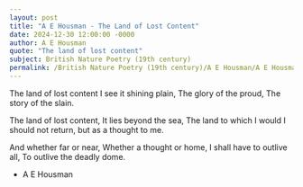 ```yaml
---
layout: post
title: "A E Housman - The Land of Lost Content"
date: 2024-12-30 12:00:00 -0000
author: A E Housman
quote: "The land of lost content"
subject: British Nature Poetry (19th century)
permalink: /British Nature Poetry (19th century)/A E Housman/A E Housman - The Land of Lost Content
---
```


The land of lost content
I see it shining plain,
The glory of the proud,
The story of the slain.

The land of lost content,
It lies beyond the sea,
The land to which I would
I should not return, but as a thought to me.

And whether far or near,
Whether a thought or home,
I shall have to outlive all,
To outlive the deadly dome.

- A E Housman
